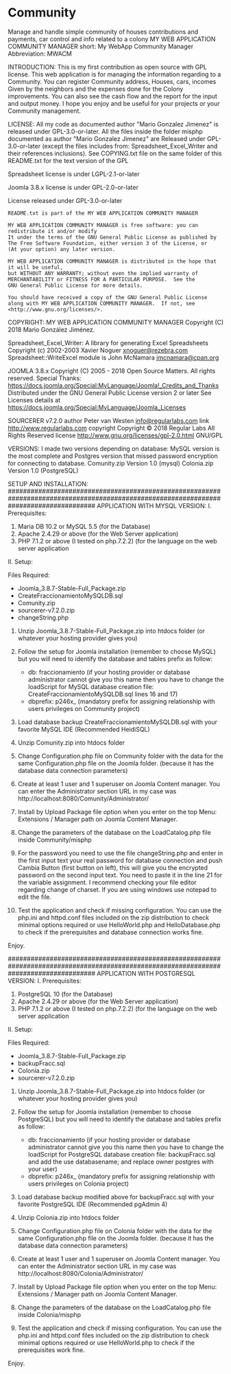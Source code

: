 # Community
Manage and handle simple community of houses contributions and payments, car control and info related to a colony
MY WEB APPLICATION COMMUNITY MANAGER 
short: My WebApp Community Manager 
Abbreviation: MWACM

INTRODUCTION:
This is my first contribution as open source with GPL license. 
This web application is for managing the information regarding to a Community. You can register Community address, Houses, cars, incomes
Given by the neighbors and the expenses done for the Colony improvements. You can also see the cash flow and the report for the input and output money.
I hope you enjoy and be useful for your projects or your Community management. 

LICENSE:
All my code as documented author "Mario Gonzalez Jimenez" is released under GPL-3.0-or-later.
All the files inside the folder misphp documented as author "Mario Gonzalez Jimenez" are
Released under GPL-3.0-or-later (except the files includes from:  Spreadsheet_Excel_Writer and their references inclusions).
See COPYING.txt file on the same folder of this README.txt for the text version of the GPL

Spreadsheet license is under  LGPL-2.1-or-later

Joomla 3.8.x license is under GPL-2.0-or-later

License released under GPL-3.0-or-later

	README.txt is part of the MY WEB APPLICATION COMMUNITY MANAGER
	
	MY WEB APPLICATION COMMUNITY MANAGER is free software: you can redistribute it and/or modify
    It under the terms of the GNU General Public License as published by
    The Free Software Foundation, either version 3 of the License, or
    (At your option) any later version.

    MY WEB APPLICATION COMMUNITY MANAGER is distributed in the hope that it will be useful,
    but WITHOUT ANY WARRANTY; without even the implied warranty of
    MERCHANTABILITY or FITNESS FOR A PARTICULAR PURPOSE.  See the
    GNU General Public License for more details.

    You should have received a copy of the GNU General Public License
    along with MY WEB APPLICATION COMMUNITY MANAGER.  If not, see <http://www.gnu.org/licenses/>.

COPYRIGHT: 
MY WEB APPLICATION COMMUNITY MANAGER
Copyright (C) 2018 Mario González Jiménez.

Spreadsheet_Excel_Writer:  A library for generating Excel Spreadsheets
Copyright (c) 2002-2003 Xavier Noguer xnoguer@rezebra.com
Spreadsheet::WriteExcel module is John McNamara <jmcnamara@cpan.org>

JOOMLA 3.8.x
Copyright (C) 2005 - 2018 Open Source Matters. All rights reserved.
Special Thanks: https://docs.joomla.org/Special:MyLanguage/Joomla!_Credits_and_Thanks
Distributed under the GNU General Public License version 2 or later
See Licenses details at https://docs.joomla.org/Special:MyLanguage/Joomla_Licenses

SOURCERER v7.2.0
author          Peter van Westen <info@regularlabs.com>
link            http://www.regularlabs.com
copyright       Copyright © 2018 Regular Labs All Rights Reserved
license         http://www.gnu.org/licenses/gpl-2.0.html GNU/GPL

VERSIONS:
I made two versions depending on database: MySQL version is the most complete and Postgres version that missed password encryption for connecting to database.
Comunity.zip Version 1.0 (mysql)
Colonia.zip  Version 1.0 (PostgreSQL)

SETUP AND INSTALLATION:
#######################################################################################################################################
APPLICATION WITH MYSQL VERSION:
I. Prerequisites:
1) Maria DB 10.2 or MySQL 5.5 (for the Database)
2) Apache 2.4.29 or above (for the Web Server application)
3) PHP 7.1.2 or above (I tested on php.7.2.2) (for the language on the web server application

II. Setup:

Files Required:
- Joomla_3.8.7-Stable-Full_Package.zip
- CreateFraccionamientoMySQLDB.sql
- Comunity.zip
- sourcerer-v7.2.0.zip
- changeString.php

1) Unzip Joomla_3.8.7-Stable-Full_Package.zip into htdocs folder (or whatever your hosting provider gives you)
2) Follow the setup for Joomla installation (remember to choose MySQL) but you will need to identify the database and tables prefix as follow:
	- db: fraccionamiento (if your hosting provider or database administrator cannot give you this name then 
			you have to change the loadScript for MySQL database creation file: CreateFraccionamientoMySQLDB.sql lines 16 and 17)
	- dbprefix: p246x_ (mandatory prefix for assigning relationship with users privileges on Community project)

3) Load database backup CreateFraccionamientoMySQLDB.sql with your favorite MySQL IDE (Recommended HeidiSQL)
4) Unzip Comunity.zip into htdocs folder
5) Change Configuration.php file on Community folder with the data for the same Configuration.php file on the Joomla folder. 
	(because it has the database data connection parameters)
6) Create at least 1 user and 1 superuser on Joomla Content manager. 
	You can enter the Administrator section URL in my case was http://localhost:8080/Comunity/Administrator/
7) Install by Upload Package file option when you enter on the top Menu: Extensions / Manager path on Joomla Content Manager.
8) Change the parameters of the database on the LoadCatalog.php file inside Community/misphp
9) For the password you need to use the file changeString.php and enter in the first input text your real password for database connection 
	and push Cambia Button (first button on left), this will give you the encrypted password on the second input text. 
	You need to paste it in the line 21 for the variable assignment.
	I recommend checking your file editor regarding change of charset. If you are using windows use notepad to edit the file.
10) Test the application and check if missing configuration. You can use the php.ini and httpd.conf files included on the zip distribution to check
	minimal options required or use HelloWorld.php and HelloDatabase.php to check if the prerequisites and database connection works fine.
	
Enjoy.

#######################################################################################################################################
APPLICATION WITH POSTGRESQL VERSION:
I. Prerequisites:
1) PostgreSQL 10 (for the Database)
2) Apache 2.4.29 or above (for the Web Server application)
3) PHP 7.1.2 or above (I tested on php.7.2.2) (for the language on the web server application

II. Setup:

Files Required:
- Joomla_3.8.7-Stable-Full_Package.zip
- backupFracc.sql
- Colonia.zip
- sourcerer-v7.2.0.zip

1) Unzip Joomla_3.8.7-Stable-Full_Package.zip into htdocs folder (or whatever your hosting provider gives you)
2) Follow the setup for Joomla installation (remember to choose PostgreSQL) but you will need to identify the database and tables prefix as follow:
	- db: fraccionamiento (if your hosting provider or database administrator cannot give you this name then 
			you have to change the loadScript for PostgreSQL database creation file: 
			backupFracc.sql and add the use databasename; and replace owner postgres with your user)
	- dbprefix: p246x_ (mandatory prefix for assigning relationship with users privileges on Colonia project)

3) Load database backup modified above for backupFracc.sql with your favorite PostgreSQL IDE (Recommended pgAdmin 4)
4) Unzip Colonia.zip into htdocs folder
5) Change Configuration.php file on Colonia folder with the data for the same Configuration.php file on the Joomla folder. 
	(because it has the database data connection parameters)
6) Create at least 1 user and 1 superuser on Joomla Content manager. 
	You can enter the Administrator section URL in my case was http://localhost:8080/Colonia/Administrator/
7) Install by Upload Package file option when you enter on the top Menu: Extensions / Manager path on Joomla Content Manager.
8) Change the parameters of the database on the LoadCatalog.php file inside Colonia/misphp
9) Test the application and check if missing configuration. You can use the php.ini and httpd.conf files included on the zip distribution to check
	minimal options required or use HelloWorld.php to check if the prerequisites work fine.
	
Enjoy.
